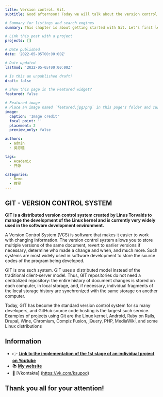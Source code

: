 ```yaml
---
title: Version control. Git.
subtitle: Good afternoon! Today we will talk about the version control system.

# Summary for listings and search engines
summary: This chapter is about getting started with Git. Let's first learn the basics of version control systems, then move on to how to run Git on your OS and finally set it up to work. By the end of this chapter, you'll know what Git is and why you should use it, and you'll have a system that's finally set up to work.

# Link this post with a project
projects: []

# Date published
date: '2022-05-05T00:00:00Z'

# Date updated
lastmod: '2022-05-05T00:00:00Z'

# Is this an unpublished draft?
draft: false

# Show this page in the Featured widget?
featured: false

# Featured image
# Place an image named `featured.jpg/png` in this page's folder and customize its options here.
image:
  caption: 'Image credit'
  focal_point: ''
  placement: 2
  preview_only: false

authors:
  - admin
  - 吳恩達

tags:
  - Academic
  - 开源

categories:
  - Demo
  - 教程
---
```


## GIT - VERSION CONTROL SYSTEM

**GIT is a distributed version control system created by Linus Torvalds to manage the development of the Linux kernel and is currently very widely used in the software development environment.**

A Version Control System (VCS) is software that makes it easier to work with changing information. The version control system allows you to store multiple versions of the same document, revert to earlier versions if necessary, determine who made a change and when, and much more. Such systems are most widely used in software development to store the source codes of the program being developed.

GIT is one such system. GIT uses a distributed model instead of the traditional client-server model. Thus, GIT repositories do not need a centralized repository: the entire history of document changes is stored on each computer, in local storage, and, if necessary, individual fragments of the local storage history are synchronized with the same storage on another computer.

Today, GIT has become the standard version control system for so many developers, and GitHub source code hosting is the largest such service. Examples of projects using Git are the Linux kernel, Android, Ruby on Rails, Drupal, Wine, Chromium, Compiz Fusion, jQuery, PHP, MediaWiki, and some Linux distributions

## Information

- 👉 [**Link to the implementation of the 1st stage of an individual project on Youtube**](https://www.youtube.com/watch?list=PLlvt76SOdoJpIVyVNUdVNTv2k5ajcve6C&v=dCZTEoKzPPI&feature=emb_imp_woyt)
- 📚 [**My website**](https://kvpodjhyarova.github.io/post/getting-started/)
- 💬 [Vkontakte] (https://vk.com/ksupod)



## Thank you all for your attention!

